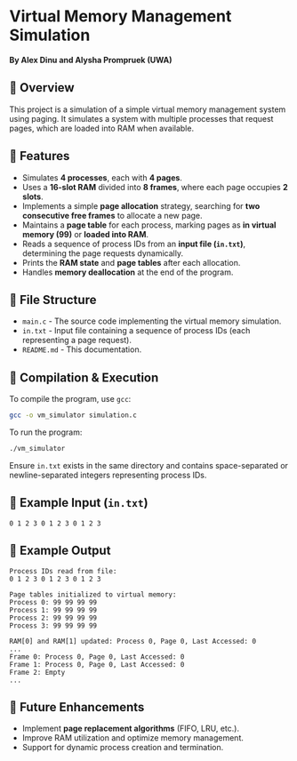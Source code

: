 # Virtual Memory Management Simulation
**By Alex Dinu and Alysha Prompruek (UWA)**

## 🔹 Overview
This project is a simulation of a simple virtual memory management system using paging. It simulates a system with multiple processes that request pages, which are loaded into RAM when available.

## 🔹 Features
- Simulates **4 processes**, each with **4 pages**.
- Uses a **16-slot RAM** divided into **8 frames**, where each page occupies **2 slots**.
- Implements a simple **page allocation** strategy, searching for **two consecutive free frames** to allocate a new page.
- Maintains a **page table** for each process, marking pages as **in virtual memory (99)** or **loaded into RAM**.
- Reads a sequence of process IDs from an **input file (`in.txt`)**, determining the page requests dynamically.
- Prints the **RAM state** and **page tables** after each allocation.
- Handles **memory deallocation** at the end of the program.

## 🔹 File Structure
- `main.c` - The source code implementing the virtual memory simulation.
- `in.txt` - Input file containing a sequence of process IDs (each representing a page request).
- `README.md` - This documentation.

## 🔹 Compilation & Execution
To compile the program, use `gcc`:
```sh
gcc -o vm_simulator simulation.c
```
To run the program:
```sh
./vm_simulator
```
Ensure `in.txt` exists in the same directory and contains space-separated or newline-separated integers representing process IDs.

## 🔹 Example Input (`in.txt`)
```
0 1 2 3 0 1 2 3 0 1 2 3
```

## 🔹 Example Output
```
Process IDs read from file:
0 1 2 3 0 1 2 3 0 1 2 3

Page tables initialized to virtual memory:
Process 0: 99 99 99 99
Process 1: 99 99 99 99
Process 2: 99 99 99 99
Process 3: 99 99 99 99

RAM[0] and RAM[1] updated: Process 0, Page 0, Last Accessed: 0
...
Frame 0: Process 0, Page 0, Last Accessed: 0
Frame 1: Process 0, Page 0, Last Accessed: 0
Frame 2: Empty
...
```

## 🔹 Future Enhancements
- Implement **page replacement algorithms** (FIFO, LRU, etc.).
- Improve RAM utilization and optimize memory management.
- Support for dynamic process creation and termination.


